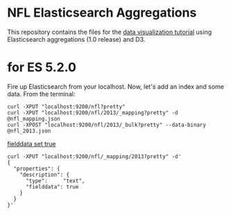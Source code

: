 # NFL Elasticsearch Aggregations

This repository contains the files for the [data visualization tutorial](http://www.elasticsearch.org/blog/data-visualization-elasticsearch-aggregations/) using Elasticsearch aggregations (1.0 release) and D3.


# for ES 5.2.0
Fire up Elasticsearch from your localhost. Now, let's add an index and some data. From the terminal:

```
curl -XPUT "localhost:9200/nfl?pretty"
curl -XPUT "localhost:9200/nfl/2013/_mapping?pretty" -d @nfl_mapping.json
curl -XPOST "localhost:9200/nfl/2013/_bulk?pretty" --data-binary @nfl_2013.json
```

[fielddata set true](https://www.elastic.co/guide/en/elasticsearch/reference/5.2/fielddata.html)

```
curl -XPUT "localhost:9200/nfl/_mapping/2013?pretty" -d'
{
  "properties": {
    "description": {
      "type":     "text",
      "fielddata": true
    }
  }
}'
```
